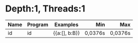 # Depth:1, Threads:1
Name | Program | Examples | Min | Max
--- | --- | --- | ---: | ---:
id | id | {{a:[], b:B}} | 0,0376s | 0,0376s
